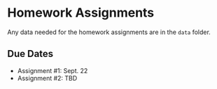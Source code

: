 Homework Assignments
=========

Any data needed for the homework assignments are in the `data` folder.

Due Dates
-------

- Assignment #1: Sept. 22
- Assignment #2: TBD